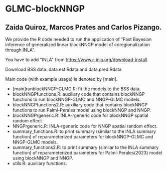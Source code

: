 # GLMC-blockNNGP 

## Zaida Quiroz, Marcos Prates and Carlos Pizango.

We provide the R code needed to run  the application of "Fast Bayesian inference of generalized linear blockNNGP model of coregionalization through INLA". 

You have to add "INLA"  from https://www.r-inla.org/download-install.  

Download BSS data: data.est.Rdata and data.pred.Rdata

Main code (with example usage) is denoted by [main]. 

- [main]runblockNNGP-GLMC.R: fit the  models to the BSS data.
- blockNNGPfunctions.R: auxiliary code that contains blockNNGP functions to run blockNNGP-GLMC and NNGP-GLMC models. 
- blockNNGPfunctions2.R: auxiliary code that contains blockNNGP functions to run Palmí-Perales model using blockNNGP and NNGP. 
- blockNNGPrgeneric.R: INLA-rgeneric code for  blockNNGP spatial random effect.
- NNGPrgeneric.R: INLA-rgeneric code for  NNGP spatial random effect.
- summary_functions.R: to print summary (similar to the INLA summary function) of reparameterized parameters for blockNNGP-GLMC and NNGP-GLMC models.
- summary_functions2.R: to print summary (similar to the INLA summary function) of reparameterized parameters for Palmí-Perales(2023)  model  using blockNNGP and NNGP.
- utils.R: auxiliary functions.
